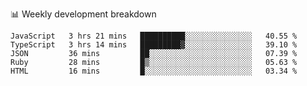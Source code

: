 📊 Weekly development breakdown
<!--START_SECTION:waka-->
```text
JavaScript   3 hrs 21 mins   ██████████░░░░░░░░░░░░░░░   40.55 % 
TypeScript   3 hrs 14 mins   █████████▓░░░░░░░░░░░░░░░   39.10 % 
JSON         36 mins         ██░░░░░░░░░░░░░░░░░░░░░░░   07.39 % 
Ruby         28 mins         █▒░░░░░░░░░░░░░░░░░░░░░░░   05.63 % 
HTML         16 mins         █░░░░░░░░░░░░░░░░░░░░░░░░   03.34 % 
```
<!--END_SECTION:waka-->
